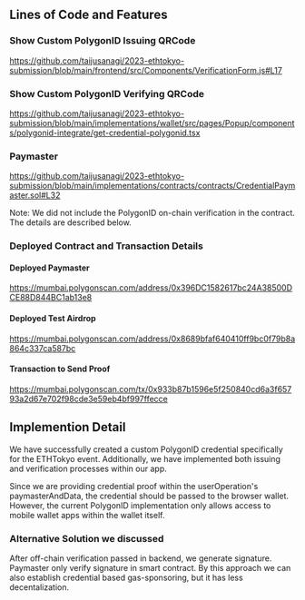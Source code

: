 ## Lines of Code and Features
### Show Custom PolygonID Issuing QRCode
https://github.com/taijusanagi/2023-ethtokyo-submission/blob/main/frontend/src/Components/VerificationForm.js#L17

### Show Custom PolygonID Verifying QRCode
https://github.com/taijusanagi/2023-ethtokyo-submission/blob/main/implementations/wallet/src/pages/Popup/components/polygonid-integrate/get-credential-polygonid.tsx

### Paymaster
https://github.com/taijusanagi/2023-ethtokyo-submission/blob/main/implementations/contracts/contracts/CredentialPaymaster.sol#L32

Note: We did not include the PolygonID on-chain verification in the contract. The details are described below.

### Deployed Contract and Transaction Details

#### Deployed Paymaster
https://mumbai.polygonscan.com/address/0x396DC1582617bc24A38500DCE88D844BC1ab13e8

#### Deployed Test Airdrop
https://mumbai.polygonscan.com/address/0x8689bfaf640410ff9bc0f79b8a864c337ca587bc

#### Transaction to Send Proof
https://mumbai.polygonscan.com/tx/0x933b87b1596e5f250840cd6a3f65793a2d67e702f98cde3e59eb4bf997ffecce

## Implemention Detail

We have successfully created a custom PolygonID credential specifically for the ETHTokyo event. Additionally, we have implemented both issuing and verification processes within our app.

Since we are providing credential proof within the userOperation's paymasterAndData, the credential should be passed to the browser wallet. However, the current PolygonID implementation only allows access to mobile wallet apps within the wallet itself.

### Alternative Solution we discussed

After off-chain verification passed in backend, we generate signature. Paymaster only verify signature in smart contract.
By this approach we can also establish credential based gas-sponsoring, but it has less decentalization.
